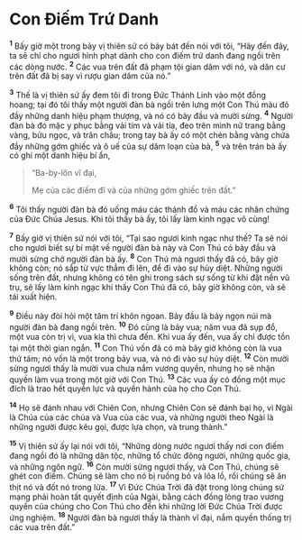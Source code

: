 # Con Ðiếm Trứ Danh

<sup><b>1</b></sup> Bấy giờ một trong bảy vị thiên sứ có bảy bát đến nói với tôi, “Hãy đến đây, ta sẽ chỉ cho ngươi hình phạt dành cho con điếm trứ danh đang ngồi trên các dòng nước. <sup><b>2</b></sup> Các vua trên đất đã phạm tội gian dâm với nó, và dân cư trên đất đã bị say vì rượu gian dâm của nó.”

<sup><b>3</b></sup> Thế là vị thiên sứ ấy đem tôi đi trong Ðức Thánh Linh vào một đồng hoang; tại đó tôi thấy một người đàn bà ngồi trên lưng một Con Thú màu đỏ đầy những danh hiệu phạm thượng, và nó có bảy đầu và mười sừng. <sup><b>4</b></sup> Người đàn bà đó mặc y phục bằng vải tím và vải tía, đeo trên mình nữ trang bằng vàng, bửu ngọc, và trân châu; trong tay bà ấy có một chén bằng vàng chứa đầy những gớm ghiếc và ô uế của sự dâm loạn của bà, <sup><b>5</b></sup> và trên trán bà ấy có ghi một danh hiệu bí ẩn,

> “Ba-by-lôn vĩ đại,
>
> Mẹ của các điếm đĩ và của những gớm ghiếc trên đất.”

<sup><b>6</b></sup> Tôi thấy người đàn bà đó uống máu các thánh đồ và máu các nhân chứng của Ðức Chúa Jesus. Khi tôi thấy bà ấy, tôi lấy làm kinh ngạc vô cùng!

<sup><b>7</b></sup> Bấy giờ vị thiên sứ nói với tôi, “Tại sao ngươi kinh ngạc như thế? Ta sẽ nói cho ngươi biết sự bí mật về người đàn bà này và Con Thú có bảy đầu và mười sừng chở người đàn bà ấy. <sup><b>8</b></sup> Con Thú mà ngươi thấy đã có, bây giờ không còn; nó sắp từ vực thẳm đi lên, để đi vào sự hủy diệt. Những người sống trên đất, nhưng không có tên ghi trong sách sự sống từ khi đặt nền vũ trụ, sẽ lấy làm kinh ngạc khi thấy Con Thú đã có, bây giờ không còn, và sẽ tái xuất hiện.

<sup><b>9</b></sup> Ðiều này đòi hỏi một tâm trí khôn ngoan. Bảy đầu là bảy ngọn núi mà người đàn bà đang ngồi trên. <sup><b>10</b></sup> Ðó cũng là bảy vua; năm vua đã sụp đổ, một vua còn trị vì, vua kia thì chưa đến. Khi vua ấy đến, vua ấy chỉ được tồn tại một thời gian ngắn. <sup><b>11</b></sup> Con Thú vốn đã có mà bây giờ không còn là vua thứ tám; nó vốn là một trong bảy vua, và nó đi vào sự hủy diệt. <sup><b>12</b></sup> Còn mười sừng ngươi thấy là mười vua chưa nắm vương quyền, nhưng họ sẽ nhận quyền làm vua trong một giờ với Con Thú. <sup><b>13</b></sup> Các vua ấy có đồng một mục đích là trao hết quyền lực và quyền hành của họ cho Con Thú.

<sup><b>14</b></sup> Họ sẽ đánh nhau với Chiên Con, nhưng Chiên Con sẽ đánh bại họ, vì Ngài là Chúa của các chúa và Vua của các vua, và những người theo Ngài là những người được kêu gọi, được lựa chọn, và trung thành.”

<sup><b>15</b></sup> Vị thiên sứ ấy lại nói với tôi, “Những dòng nước ngươi thấy nơi con điếm đang ngồi đó là những dân tộc, những tổ chức đông người, những quốc gia, và những ngôn ngữ. <sup><b>16</b></sup> Còn mười sừng ngươi thấy, và Con Thú, chúng sẽ ghét con điếm. Chúng sẽ làm cho nó bị ruồng bỏ và lõa lồ, rồi chúng sẽ ăn thịt nó và đốt nó trong lửa. <sup><b>17</b></sup> Vì Ðức Chúa Trời đã đặt trong lòng chúng sứ mạng phải hoàn tất quyết định của Ngài, bằng cách đồng lòng trao vương quyền của chúng cho Con Thú cho đến khi những lời Ðức Chúa Trời được ứng nghiệm. <sup><b>18</b></sup> Người đàn bà ngươi thấy là thành vĩ đại, nắm quyền thống trị các vua trên đất.”
